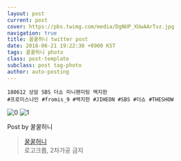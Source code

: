```yaml
---
layout: post
current: post
cover: https://pbs.twimg.com/media/DgNUP_XUwAArTvz.jpg
navigation: true
title: 꿀꿀허니 twitter post
date: 2018-06-21 19:22:38 +0900 KST
tags: 꿀꿀허니 photo
class: post-template
subclass: post tag-photo
author: auto-posting
---
```


```  
180612 상암 SBS 더쇼 미니팬미팅 백지헌  
#프로미스나인 #fromis_9 #백지헌 #JIHEON #SBS #더쇼 #THESHOW  

```

![0](https://pbs.twimg.com/media/DgNUPk1UwAIexBU.jpg)
![1](https://pbs.twimg.com/media/DgNUP_XUwAArTvz.jpg)


Post by 꿀꿀허니

> [꿀꿀허니](https://twitter.com/kkhoney0417)  
  로고크롭, 2차가공 금지